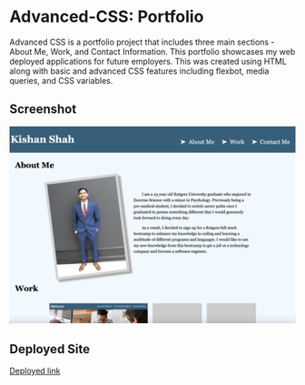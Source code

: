 # Advanced-CSS: Portfolio

Advanced CSS is a portfolio project that includes three main sections - About Me, Work, and Contact Information. This portfolio showcases my web deployed applications for future employers. This was created using HTML along with basic and advanced CSS features including flexbot, media queries, and CSS variables.

## Screenshot

![Screenshot](./assets/images/Portfolio%20Website.png)

## Deployed Site

[Deployed link](https://kishanshah98.github.io/Advanced-CSS-HW/)